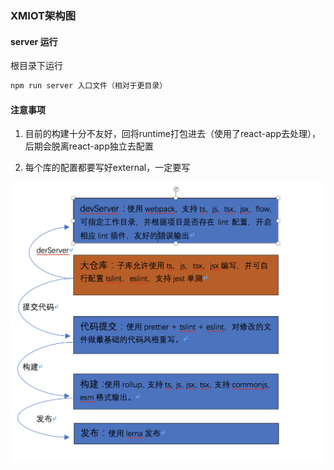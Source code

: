 ### XMIOT架构图

#### server 运行

根目录下运行

```s
npm run server 入口文件（相对于更目录）
```

#### 注意事项

1. 目前的构建十分不友好，回将runtime打包进去（使用了react-app去处理），后期会脱离react-app独立去配置

2. 每个库的配置都要写好external，一定要写

![xmiot](./xmiot.png)
  
